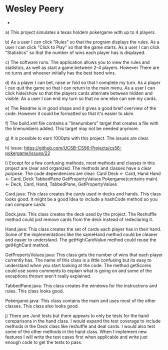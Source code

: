# Wesley Peery
*
a) This project simulates a texas holdem pokergame with up to 4 players.

b) As a user I can click "Rules" so that the program displays the rules.
   As a user I can click "Click to Play" so that the game starts.
   As a user I can click "Statistics" so that the number of wins each
   player has is displayed.

c) The software runs. The application allows you to view the rules and
   statistics, as well as start a game between 2-4 players. However
   There are no turns and whoever initially has the best hand wins.

d) As a player I can bet, raise or fold so that I complete my turn.
As a player I can quit the game so that I can return to the main
   menu.
   As a user I can click hide/show so that the players cards alternate
   between hidden and visible.
   As a user I can end my turn so that no one else can see my cards.

e) The Readme is in good shape and it gives a good breif overview of the
   code. However it could be formatted so that it's easier to skim.

f) The build.xml file contains a "linenumbers" target that creates a
   file with the linenumbers added. This target may not be needed anymore.

g) It is possible to earn 1000pts with this project. The issues are clear.

h) Issue: https://github.com/UCSB-CS56-Projects/cs56-pokergame/issues/22

i) Except for a few confusing methods, most methods and classes in this 
   project are clear and organized. The methods and classes have a clear
   purpose. The code dependencies are clear:
   Card
   Deck <- Card, Hand
   Hand <- Card, Deck
   TabbedPane
   GetPropertyValues
   Pokergame(contains main) <- Deck, Card, Hand, TabbedPane, GetPropertyValues

Card.java: This class creates the cards used in decks and hands. This class looks good. 
           It might be a good Idea to include a hashCode method so you can compare cards.

Deck.java: This class creates the deck used by the project. The Reshuffle method could just
           remove cards from the deck instead of redeclaring it.
           
Hand.java: This class creates the set of cards each player has in their hand. Some of the 
           implementations like the sameHand method could be cleaner and easier to understand.
           The getHighCardValue method could reuse the getHighCard method.
           
GetPropertyValues.java: This class gets the number of wins that each player currently has.
                   The name of this class is a little confusing but its easy to understand when
                   you start looking at the code. The method getScores could use some comments to
                   explain what is going on and some of the exceptions thrown aren't really explained.
                   
TabbedPane.java: This class creates the windows for the instructions and rules. This class looks good.

Pokergame.java: This class contains the main and uses most of the other classes. This class also looks good.

j) There are Junit tests but there appears to only be tests for the hand comparisons in the hand class.
   I would expand the test coverage to include methods in the Deck class like reshuffle and deal cards. 
   I would also test some of the other methods in the hand class. When I implement new features I will write
   the test cases first when applicable and write just enough code to get the tests to pass.